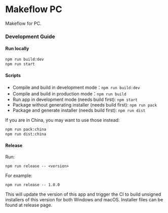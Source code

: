 # Makeflow PC

Makeflow for PC.

### Development Guide

#### Run locally

```bash
npm run build:dev
npm run start
```

#### Scripts

- Compile and build in development mode：`npm run build:dev`
- Compile and build in production mode：`npm run build`
- Run app in development mode (needs build first): `npm start`
- Package without generating installer (needs build first): `npm run pack`
- Package and generate installer (needs build first): `npm run dist`

If you are in China, you may want to use those instead:

```bash
npm run pack:china
npm run dist:china
```

#### Release

Run:

```
npm run release -- <version>
```

For example:

```
npm run release -- 1.0.0
```

This will update the version of this app and trigger the CI to build unsigned installers of this version for both Windows and macOS. Installer files can be found at release page.
